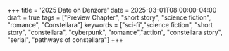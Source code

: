 +++
title = '2025 Date on Denzore'
date = 2025-03-01T08:00:00-04:00
draft = true
tags = ["Preview Chapter", "short story", "science fiction", "romance", "Constellara"]
keywords = ["sci-fi","science fiction", "short story", "constellara", "cyberpunk", "romance","action", "constellara story", "serial", "pathways of constellara"]
+++